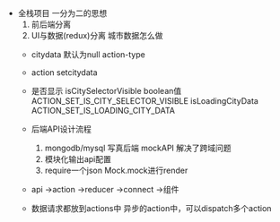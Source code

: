 - 全栈项目
    一分为二的思想
    1. 前后端分离
    2. UI与数据(redux)分离
    城市数据怎么做
    - citydata 默认为null
        action-type
    - action setcitydata
    - 是否显示 isCitySelectorVisible boolean值
        ACTION_SET_IS_CITY_SELECTOR_VISIBLE
        isLoadingCityData
        ACTION_SET_IS_LOADING_CITY_DATA

    - 后端API设计流程
        1. mongodb/mysql 写真后端
            mockAPI 解决了跨域问题
        2. 模块化输出api配置
        3. require一个json Mock.mock进行render
    - api ->action ->reducer ->connect ->组件 


    - 数据请求都放到actions中
        异步的action中，可以dispatch多个action